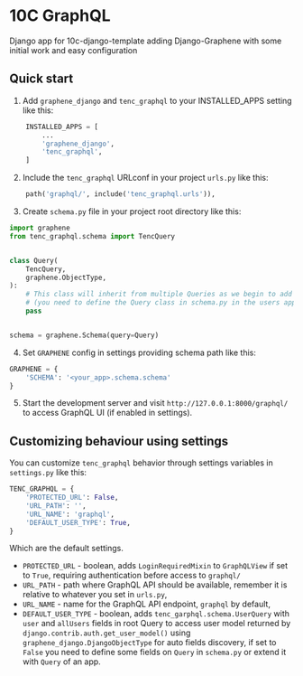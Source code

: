 # 10C GraphQL

Django app for 10c-django-template adding Django-Graphene with some initial work and easy configuration

## Quick start

1. Add `graphene_django` and `tenc_graphql` to your INSTALLED_APPS setting like this:
```python
    INSTALLED_APPS = [
        ...
        'graphene_django',
        'tenc_graphql',
    ]
```
2. Include the `tenc_graphql` URLconf in your project `urls.py` like this:
```python
    path('graphql/', include('tenc_graphql.urls')),
```
3. Create `schema.py` file in your project root directory like this:
```python
import graphene
from tenc_graphql.schema import TencQuery


class Query(
    TencQuery,
    graphene.ObjectType,
):
    # This class will inherit from multiple Queries as we begin to add more apps to our project.
    # (you need to define the Query class in schema.py in the users app first)
    pass


schema = graphene.Schema(query=Query)

```
4. Set `GRAPHENE` config in settings providing schema path like this:
```python
GRAPHENE = {
    'SCHEMA': '<your_app>.schema.schema'
}
```
5. Start the development server and visit `http://127.0.0.1:8000/graphql/`
   to access GraphQL UI (if enabled in settings).
 
 
## Customizing behaviour using settings

You can customize `tenc_graphql` behavior through settings variables in `settings.py` like this:

```python
TENC_GRAPHQL = {
    'PROTECTED_URL': False,
    'URL_PATH': '',
    'URL_NAME': 'graphql',
    'DEFAULT_USER_TYPE': True,
}
``` 

Which are the default settings.

- `PROTECTED_URL` - boolean, adds `LoginRequiredMixin` to `GraphQLView` if set to `True`, requiring authentication 
before access to `graphql/`
- `URL_PATH` - path where GraphQL API should be available, remember it is relative to whatever you set in `urls.py`,
- `URL_NAME` - name for the GraphQL API endpoint, `graphql` by default,
- `DEFAULT_USER_TYPE` - boolean, adds `tenc_garphql.schema.UserQuery` with `user` and `allUsers` fields in root Query 
to access user model returned by `django.contrib.auth.get_user_model()` using `graphene_django.DjangoObjectType` for 
auto fields discovery, if set to `False` you need to define some fields on `Query` in `schema.py` or extend it with 
`Query` of an app.
